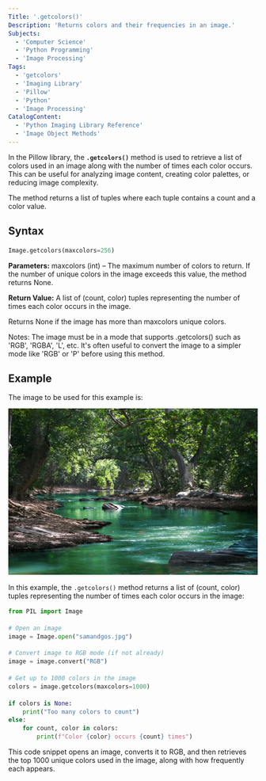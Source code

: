 ```yaml
---
Title: '.getcolors()'
Description: 'Returns colors and their frequencies in an image.'
Subjects:
  - 'Computer Science'
  - 'Python Programming'
  - 'Image Processing'
Tags:
  - 'getcolors'
  - 'Imaging Library'
  - 'Pillow'
  - 'Python'
  - 'Image Processing'
CatalogContent:
  - 'Python Imaging Library Reference'
  - 'Image Object Methods'
---
```


In the Pillow library, the **`.getcolors()`** method is used to retrieve a list of colors used in an image along with the number of times each color occurs. This can be useful for analyzing image content, creating color palettes, or reducing image complexity.

The method returns a list of tuples where each tuple contains a count and a color value.

## Syntax

```python
Image.getcolors(maxcolors=256)
```
**Parameters:**
maxcolors (int) – The maximum number of colors to return. If the number of unique colors in the image exceeds this value, the method returns None.

**Return Value:**
A list of (count, color) tuples representing the number of times each color occurs in the image.

Returns None if the image has more than maxcolors unique colors.

Notes:
The image must be in a mode that supports .getcolors() such as 'RGB', 'RGBA', 'L', etc.
It's often useful to convert the image to a simpler mode like 'RGB' or 'P' before using this method.


## Example

The image to be used for this example is:

![Input image to perform the .getcolors() operation](https://raw.githubusercontent.com/Codecademy/docs/main/media/samandgos.jpg)

In this example, the `.getcolors()` method returns a list of (count, color) tuples representing the number of times each color occurs in the image:


```py
from PIL import Image

# Open an image
image = Image.open("samandgos.jpg")

# Convert image to RGB mode (if not already)
image = image.convert("RGB")

# Get up to 1000 colors in the image
colors = image.getcolors(maxcolors=1000)

if colors is None:
    print("Too many colors to count")
else:
    for count, color in colors:
        print(f"Color {color} occurs {count} times")
```

This code snippet opens an image, converts it to RGB, and then retrieves the top 1000 unique colors used in the image, along with how frequently each appears.
